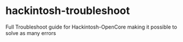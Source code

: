 # hackintosh-troubleshoot
Full Troubleshoot guide for Hackintosh-OpenCore making it possible to solve as many errors
